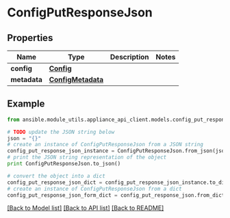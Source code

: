 # ConfigPutResponseJson


## Properties

Name | Type | Description | Notes
------------ | ------------- | ------------- | -------------
**config** | [**Config**](Config.md) |  | 
**metadata** | [**ConfigMetadata**](ConfigMetadata.md) |  | 

## Example

```python
from ansible.module_utils.appliance_api_client.models.config_put_response_json import ConfigPutResponseJson

# TODO update the JSON string below
json = "{}"
# create an instance of ConfigPutResponseJson from a JSON string
config_put_response_json_instance = ConfigPutResponseJson.from_json(json)
# print the JSON string representation of the object
print ConfigPutResponseJson.to_json()

# convert the object into a dict
config_put_response_json_dict = config_put_response_json_instance.to_dict()
# create an instance of ConfigPutResponseJson from a dict
config_put_response_json_form_dict = config_put_response_json.from_dict(config_put_response_json_dict)
```
[[Back to Model list]](../README.md#documentation-for-models) [[Back to API list]](../README.md#documentation-for-api-endpoints) [[Back to README]](../README.md)


